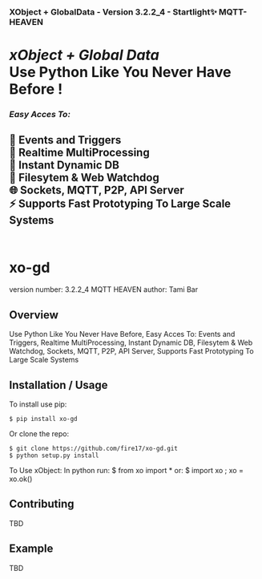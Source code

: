 ### XObject + GlobalData - Version 3.2.2_4 - Startlight✨ MQTT-HEAVEN
# _xObject + Global Data_ <br>Use Python Like You Never Have Before ! <br>
### _Easy Acces To:_
## 🔔 Events and Triggers <br> 💛 Realtime MultiProcessing <br> 🏃 Instant Dynamic DB <br> 📁 Filesytem & Web Watchdog <br> 🌐 Sockets, MQTT, P2P, API Server <br> ⚡ Supports Fast Prototyping To Large Scale Systems <br><br>

xo-gd
===============================

version number: 3.2.2_4 MQTT HEAVEN
author: Tami Bar

Overview
--------

Use Python Like You Never Have Before, Easy Acces To: Events and Triggers, Realtime MultiProcessing, Instant Dynamic DB, Filesytem & Web Watchdog, Sockets, MQTT, P2P, API Server, Supports Fast Prototyping To Large Scale Systems

Installation / Usage
--------------------

To install use pip:

    $ pip install xo-gd

Or clone the repo:

    $ git clone https://github.com/fire17/xo-gd.git
    $ python setup.py install


To Use xObject:
In python run:
    $ from xo import *
or:
    $ import xo ; xo = xo.ok()


Contributing
------------

TBD

Example
-------

TBD
